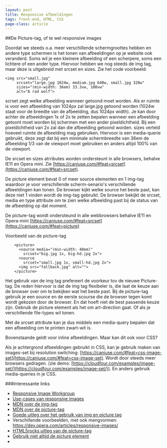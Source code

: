 ```yaml
---
layout: post
title: Responsive afbeeldingen
tags: front-end, HTML, CSS
page-class: article
---
```



##De Picture-tag, of te wel responsive images

Doordat we steeds o.a. meer verschillende schermgroottes hebben en andere type schermen is het tonen van afbeeldingen op je website ook veranderd. Soms wil je een kleinere afbeelding of een scherpere, soms een lichtere of een ander type.
Hiervoor hebben we nog steeds de img tag, maar deze is uitgebreid met srcset en sizes. Zie het code voorbeeld:

```
<img src="small.jpg"
     srcset="large.jpg 1024w, medium.jpg 640w, small.jpg 320w"
     sizes="(min-width: 36em) 33.3vw, 100vw"
     alt="A rad wolf">
```

scrset zegt welke afbeelding wanneer getoond moet worden. Als er ruimte is voor een afbeelding van 1024px zal large.jpg getoond worden (1024w staat voor de breedte van de afbeelding, dus 1024px width). Je kan door achter de afbeeldingen 1x of 2x te zetten bepalen wanneer een afbeelding getoont moet worden bij schermen met een ander pixeldichtheid. Bij een pixeldichtheid van 2x zal dan die afbeelding getoond worden.
sizes verteld hoeveel ruimte de afbeelding mag gebruiken. Hiervoor is een media-querie gebruikt, deze zegt dat bij een minimale schermbreedte van 36em de afbeelding 1/3 van de viewport moet gebruiken en anders altijd 100% van de viewport.

De srcset en sizes atrributes worden ondersteunt in alle browsers, behalve IE11 en Opera mini. Zie [https://caniuse.com/#feat=srcset](https://caniuse.com/#feat=srcset).

De picture element bevat 0 of meer source elementen en 1 img-tag waardoor je voor verschillende scherm-senario's verschillende afbeeldingen kan tonen. De browser kijkt welke source het beste past, kan deze niet 1 vinden wordt de img-tag gebruikt. De browser bekijkt de srcset, media en type attribute om te zien welke afbeelding past bij de status van de afbeelding op dat moment.

De picture-tag wordt ondersteund in alle webbrowsers behalve IE11 en Opera-mini [https://caniuse.com/#feat=srcset](https://caniuse.com/#feat=picture)

Voorbeeld van de picture-tag
```
	<picture>
	  <source media="(min-width: 40em)"
	    srcset="big.jpg 1x, big-hd.jpg 2x">
	  <source
	    srcset="small.jpg 1x, small-hd.jpg 2x">
	  <img src="fallback.jpg" alt="">
	</picture>
``` 
 
Het gebruik van de img tag prefereert de voorkeur tov de nieuwe Picture-tag. De reden hiervoor is dat de img tag flexibeler is, die laat de keuze aan de browser over om te bekijken wat het beste past. Bij de picture-tag gebruik je een source en de eerste scourse die de browser tegen komt wordt gekozen door de browser. En dat hoeft niet de best passende keuze zijn.
Gebruik de picture element als het om art-direction gaat. Of als je verschillende file-types wil tonen.

Met de srcset attribute kan je dus middels een media-query bepalen dat een afbeelding om te printen zwart-wit is.

Bovenstaande geldt voor inline afbeeldingen. Maar kan dit ook voor CSS?

Als je achtergrond afbeeldingen gebruikt in CSS, kan je gebruik maken van images-set bij resolution switching: [https://caniuse.com/#feat=css-image-set](https://caniuse.com/#feat=css-image-set). Wordt door steeds meer browsers gedragen. (zie demo: [https://cloudfour.com/examples/image-set/](https://cloudfour.com/examples/image-set/)). En anders gebruik media-queries in je CSS.


###Interessante links

* [Responsive Image Workgroup](http://responsiveimages.org/)
* [Use-cases van responsive images](http://usecases.responsiveimages.org/)
* [MDN over de img-tag](https://developer.mozilla.org/en-US/docs/Web/HTML/Element/img)
* [MDN over de picture-tag](https://developer.mozilla.org/en-US/docs/Web/HTML/Element/picture)
* [Goede uitleg over het gebruik van img en picture tag](https://www.smashingmagazine.com/2014/05/responsive-images-done-right-guide-picture-srcset/)
* Verschillende voorbeelden, met ook mengvormen: https://dev.opera.com/articles/responsive-images/
* [HTML5rocks uitleg van de picture-tag](https://www.html5rocks.com/en/tutorials/responsive/picture-element/)
* [Gebruik niet altijd de picture element](https://cloudfour.com/thinks/dont-use-picture-most-of-the-time/)
* [Goede uitleg video van Jason Grigsby]: https://aneventapart.com/news/post/responsive-images-jason-grigsby-an-event-apart-video